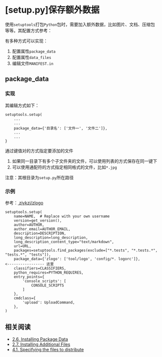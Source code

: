 
# [setup.py]保存额外数据

使用`setuptools`打包`Python`包时，需要加入额外数据，比如图片、文档、压缩包等等。其配置方式参考：

有多种方式可以实现：

1. 配置属性`package_data`
2. 配置属性`data_files`
3. 编辑文件`MANIFEST.in`

## package_data

### 实现

其编辑方式如下：

```
setuptools.setup(
    ...
    ...
    package_data={'目录名': ['文件一', '文件二']},
    ...
    ...
}
```

通过键值对的方式指定要添加的文件

1. 如果同一目录下有多个子文件夹的文件，可以使用列表的方式保存在同一键下
2. 可以使用通配符的方式指定相同格式的文件，比如`*.jpg`

注意：其根目录为`setup.py`所在路径

### 示例

参考：[ zjykzj/zlogo ](https://github.com/zjykzj/zlogo)

```
setuptools.setup(
    name=NAME,  # Replace with your own username
    version=get_version(),
    author=AUTHOR,
    author_email=AUTHOR_EMAIL,
    description=DESCRIPTION,
    long_description=long_description,
    long_description_content_type="text/markdown",
    url=URL,
    packages=setuptools.find_packages(exclude=["*.tests", "*.tests.*", "tests.*", "tests"]),
    package_data={'zlogo': ['tool/logo', 'config/*. logorc']},                 <----------------- 这里
    classifiers=CLASSIFIERS,
    python_requires=PYTHON_REQUIRES,
    entry_points={
        'console_scripts': [
            CONSOLE_SCRIPTS
        ]
    },
    cmdclass={
        'upload': UploadCommand,
    },
)
```

## 相关阅读

* [2.6. Installing Package Data](https://docs.python.org/3/distutils/setupscript.html#installing-package-data)
* [2.7. Installing Additional Files](https://docs.python.org/3/distutils/setupscript.html#installing-additional-files)
* [4.1. Specifying the files to distribute](https://docs.python.org/3/distutils/sourcedist.html#specifying-the-files-to-distribute)
